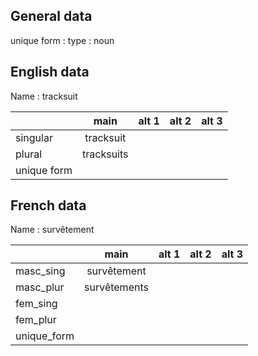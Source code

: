 ## General data

unique form :
type : noun

## English data

Name : tracksuit

|             |    main    | alt 1 | alt 2 | alt 3 |
| :---------- | :--------: | :---: | :---: | ----- |
| singular    | tracksuit  |       |       |       |
| plural      | tracksuits |       |       |       |
| unique form |            |       |       |       |

## French data

Name : survêtement

|             |     main     | alt 1 | alt 2 | alt 3 |
| :---------- | :----------: | :---: | :---: | :---: |
| masc_sing   | survêtement  |       |       |       |
| masc_plur   | survêtements |       |       |       |
| fem_sing    |              |       |       |       |
| fem_plur    |              |       |       |       |
| unique_form |              |       |       |       |


